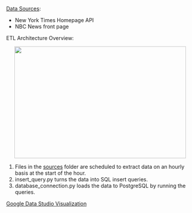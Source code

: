 [Data Sources](https://github.com/dhruvi-9/news-headlines/tree/main/sources):
- New York Times Homepage API
- NBC News front page 

ETL Architecture Overview:

  <p align="center">
  <img width="460" height="300" src="https://user-images.githubusercontent.com/100179105/222882386-a1b6b074-5540-4524-971a-3e216a5a337c.jpg">
  </p>

  1. Files in the [sources](https://github.com/dhruvi-9/news-headlines/tree/main/sources) folder are scheduled to extract data on an hourly basis at the start of the hour.
  2. insert_query.py turns the data into SQL insert queries.
  3. database_connection.py loads the data to PostgreSQL by running the queries. 

[Google Data Studio Visualization](https://lookerstudio.google.com/u/0/reporting/214b0ce7-0ee1-4702-9ded-160814a080a0/page/qA9CD)
